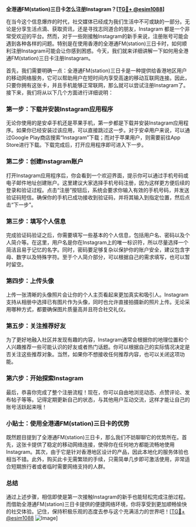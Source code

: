 **全港通FM(station)三日卡怎么注册Instagram？[[TG💪+ @esim1088](https://t.me/s/esim1088)]**

在当今这个信息爆炸的时代，社交媒体已经成为我们生活中不可或缺的一部分。无论是分享生活点滴、获取资讯，还是寻找志同道合的朋友，Instagram 都是一个非常受欢迎的平台。然而，对于一些刚接触Instagram的新手来说，注册账号可能会遇到各种各样的问题。特别是在使用香港的全港通FM(station)三日卡时，如何顺利注册Instagram可能会让你感到困惑。今天，我们就来详细讲解一下如何用全港通FM(station)三日卡注册Instagram。

首先，我们需要明确一点：全港通FM(station)三日卡是一种提供给香港地区用户的移动网络服务，它可以帮助用户在短时间内享受高速的移动互联网连接。因此，只要你拥有这张卡，并且手机能够正常联网，那么就可以尝试注册Instagram了。接下来，我们将从以下几个方面进行详细说明：

### 第一步：下载并安装Instagram应用程序

无论你使用的是安卓手机还是苹果手机，第一步都是下载并安装Instagram应用程序。如果你已经安装过该应用，可以直接跳过这一步。对于安卓用户来说，可以通过Google Play商店搜索“Instagram”下载；而对于苹果用户，则需要前往App Store进行下载。下载完成后，打开应用程序即可进入下一步。

### 第二步：创建Instagram账户

打开Instagram应用程序后，你会看到一个欢迎界面，提示你可以通过手机号码或电子邮件地址创建账户。这里建议大家选择手机号码注册，因为这样更方便后续的登录和验证过程。点击“注册”按钮后，系统会要求你输入有效的手机号码，并发送验证码短信。确保你的手机已成功接收到验证码，并将其输入到指定位置，然后点击“下一步”。

### 第三步：填写个人信息

完成验证码验证之后，你需要填写一些基本的个人信息，包括用户名、密码以及个人简介等。在这里，用户名是你在Instagram上的唯一标识符，所以尽量选择一个简洁且易于记忆的名字。同时，密码要足够复杂以保护你的账户安全，建议包含字母、数字以及特殊字符。至于个人简介部分，可以根据自己的需求填写，也可以暂时留空。

### 第四步：上传头像

上传一张清晰的头像照片会让你的个人主页看起来更加真实和吸引人。Instagram支持从相册中选择已有图片作为头像，同时也允许直接拍摄新的照片上传。无论采用哪种方式，都要确保图片质量高并且符合社交礼仪。

### 第五步：关注推荐好友

为了更好地融入社区并发现有趣的内容，Instagram通常会根据你的地理位置和个人兴趣推荐一些可能认识的好友或者热门话题。你可以根据自己的实际情况决定是否关注这些推荐对象。当然，如果你不想接收任何推荐内容，也可以关闭这项功能。

### 第六步：开始探索Instagram

最后，恭喜你完成了整个注册流程！现在，你可以自由地浏览动态、点赞评论、发布帖子等等。记得定期更新自己的状态，与其他用户互动交流，这样才能让自己的账号活跃起来哦！

### 小贴士：使用全港通FM(station)三日卡的优势

既然题目提到了全港通FM(station)三日卡，那么我们不妨聊聊它的优势所在。首先，这张卡提供了稳定的移动网络连接，使得你在任何地方都能流畅地使用Instagram。其次，由于它是针对香港地区设计的产品，因此本地化的服务体验也相当不错。此外，购买此卡无需繁琐的手续，只需简单几步即可激活使用，非常适合短期旅行者或者临时需要网络支持的人群。

### 总结

通过上述步骤，相信即使是第一次接触Instagram的新手也能轻松完成注册过程。而借助全港通FM(station)三日卡提供的便捷网络环境，你将享受到更加顺畅愉快的社交体验。记住，保持积极乐观的态度去参与这个充满活力的世界吧！[[TG💪+ @esim1088](https://t.me/s/esim1088) ![Image](https://i.postimg.cc/4NQfJmqS/Snipaste-2025-05-13-00-14-12.png)]